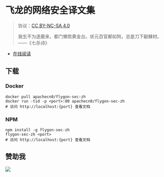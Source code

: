 # 飞龙的网络安全译文集

> 协议：[CC BY-NC-SA 4.0](http://creativecommons.org/licenses/by-nc-sa/4.0/)
> 
> 我生不为逐鹿来，都门懒筑黄金台。状元百官都如狗，总是刀下觳觫材。——《七杀诗》

* [在线阅读](https://sec.flygon.net)
## 下载

### Docker

```
docker pull apachecn0/flygon-sec-zh
docker run -tid -p <port>:80 apachecn0/flygon-sec-zh
# 访问 http://localhost:{port} 查看文档
```

### NPM

```
npm install -g flygon-sec-zh
flygon-sec-zh <port>
# 访问 http://localhost:{port} 查看文档
```

## 赞助我

![](https://img-blog.csdnimg.cn/20200112005920729.png)
